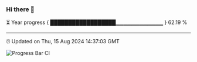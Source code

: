 ### Hi there 👋

⏳ Year progress { ██████████████████▁▁▁▁▁▁▁▁▁▁▁▁ } 62.19 %

---

⏰ Updated on Thu, 15 Aug 2024 14:37:03 GMT

![Progress Bar CI](https://github.com/IshwaranRudhara/GIT-ACTION/workflows/Progress%20Bar%20CI/badge.svg)
